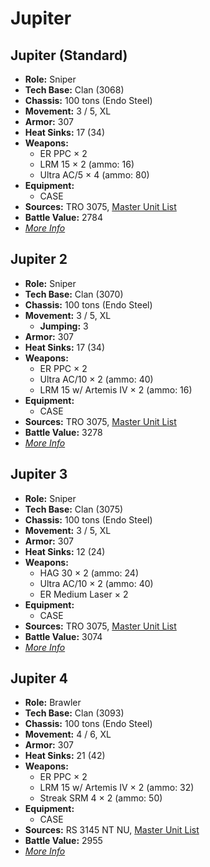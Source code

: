 # Jupiter
## Jupiter (Standard)
- **Role:** Sniper
- **Tech Base:** Clan (3068)
- **Chassis:** 100 tons (Endo Steel)
- **Movement:** 3 / 5, XL
- **Armor:** 307
- **Heat Sinks:** 17 (34)
- **Weapons:**
  - ER PPC × 2
  - LRM 15 × 2 (ammo: 16)
  - Ultra AC/5 × 4 (ammo: 80)
- **Equipment:**
  - CASE
- **Sources:** TRO 3075, [Master Unit List](http://masterunitlist.info/Unit/Details/1725/jupiter-standard)
- **Battle Value:** 2784
- [*More Info*](jupiter/jupiter_standard.md)

## Jupiter 2
- **Role:** Sniper
- **Tech Base:** Clan (3070)
- **Chassis:** 100 tons (Endo Steel)
- **Movement:** 3 / 5, XL
  - **Jumping:** 3
- **Armor:** 307
- **Heat Sinks:** 17 (34)
- **Weapons:**
  - ER PPC × 2
  - Ultra AC/10 × 2 (ammo: 40)
  - LRM 15 w/ Artemis IV × 2 (ammo: 16)
- **Equipment:**
  - CASE
- **Sources:** TRO 3075, [Master Unit List](http://masterunitlist.info/Unit/Details/1726/jupiter-2)
- **Battle Value:** 3278
- [*More Info*](jupiter/jupiter_2.md)

## Jupiter 3
- **Role:** Sniper
- **Tech Base:** Clan (3075)
- **Chassis:** 100 tons (Endo Steel)
- **Movement:** 3 / 5, XL
- **Armor:** 307
- **Heat Sinks:** 12 (24)
- **Weapons:**
  - HAG 30 × 2 (ammo: 24)
  - Ultra AC/10 × 2 (ammo: 40)
  - ER Medium Laser × 2
- **Equipment:**
  - CASE
- **Sources:** TRO 3075, [Master Unit List](http://masterunitlist.info/Unit/Details/1727/jupiter-3)
- **Battle Value:** 3074
- [*More Info*](jupiter/jupiter_3.md)

## Jupiter 4
- **Role:** Brawler
- **Tech Base:** Clan (3093)
- **Chassis:** 100 tons (Endo Steel)
- **Movement:** 4 / 6, XL
- **Armor:** 307
- **Heat Sinks:** 21 (42)
- **Weapons:**
  - ER PPC × 2
  - LRM 15 w/ Artemis IV × 2 (ammo: 32)
  - Streak SRM 4 × 2 (ammo: 50)
- **Equipment:**
  - CASE
- **Sources:** RS 3145 NT NU, [Master Unit List](http://masterunitlist.info/Unit/Details/6829/jupiter-4)
- **Battle Value:** 2955
- [*More Info*](jupiter/jupiter_4.md)

